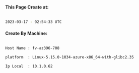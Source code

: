 
   
#### This Page Create at:

```bash

2023-03-17 - 02:54:33 UTC

```

#### Create By Machine:

```bash

Host Name : fv-az396-708

platform  : Linux-5.15.0-1034-azure-x86_64-with-glibc2.35

Ip Local  : 10.1.0.62

```

